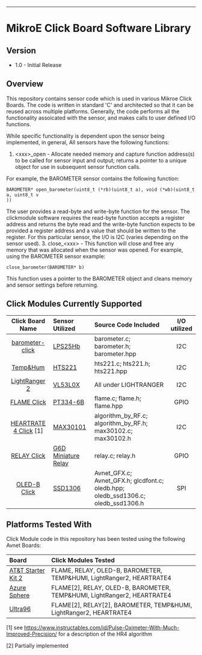 ---

# MikroE Click Board Software Library
## Version
* 1.0 - Initial Release

## Overview
This repository contains sensor code which is used in various Mikroe Click Boards.  The code is written in standard 'C' and architected so that it can be reused across multiple platforms. Generally, the code performs all the functionality assoicated with the sensor, and makes calls to user defined I/O functions. 

While specific functionality is dependent upon the sensor being implemented, in general, All sensors have the following functions:
1. \<xxx>_open - Allocate needed memory and capture function address(s) to be called for sensor input and output; returns a pointer to a unique object for use in subsequent sensor function calls.

For example, the BAROMETER sensor contains the following function:
```  
BAROMETER* open_barometer(uint8_t (*rb)(uint8_t a), void (*wb)(uint8_t a, uint8_t v
))
```
The user provides a read-byte and write-byte function for the sensor.  The clickmodule software requires  the read-byte function accepts a register address and returns the byte read and the write-byte function expects to be provided a register address and a value that should be written to the register.  For this particular sensor, the I/O is I2C (varies depending on the sensor used). 
3. close_\<xxx> - This function will close and free any memory that was allocated when the sensor was opened. For example, using the BAROMETER sensor example:
```
close_barometer(BAROMETER* b)
```
This function uses a pointer to the BAROMETER object and cleans memory and sensor settings before returning.

## Click Modules Currently Supported

| Click Board Name | Sensor Utilized | Source Code Included | I/O utilized | 
|:----------------:|:----------------|:---------------------|:------------:|
| [barometer-click](https://www.mikroe.com/barometer-click) | [LPS25Hb](https://www.st.com/en/mems-and-sensors/lps25hb.html]) | barometer.c;  barometer.h;  barometer.hpp | I2C |
| [Temp&Hum](https://www.mikroe.com/temp-hum-click) | [HTS221](https://www.st.com/en/mems-and-sensors/hts221.html) | hts221.c;   hts221.h;   hts221.hpp | I2C |
| [LightRanger 2](https://www.mikroe.com/lightranger-2-click) | [VL53L0X](https://www.st.com/content/st_com/en/products/imaging-and-photonics-solutions/proximity-sensors/vl53l0x.html) | All under LIGHTRANGER | I2C | 
| [FLAME Click](https://www.mikroe.com/flame-click) | [PT334-6B](https://github.com/Avnet/clickmodules/blob/v1.0/FLAME/PT334-6B.pdf) | flame.c;  flame.h;  flame.hpp | GPIO |
| [HEARTRATE 4 Click](https://www.mikroe.com/heart-rate-4-click) [1] | [MAX30101](https://www.maximintegrated.com/en/products/sensors/MAX30101.html) | algorithm_by_RF.c;  algorithm_by_RF.h;  max30102.c;  max30102.h | I2C |
| [RELAY Click](https://www.mikroe.com/relay-click) | [G6D Miniature Relay](https://github.com/Avnet/clickmodules/blob/v1.0/RELAY/g6d-datasheet.pdf) | relay.c; relay.h | GPIO |
| [OLED-B Click](https://www.mikroe.com/oled-b-click) | [SSD1306](http://www.solomon-systech.com/en/product/display-ic/oled-driver-controller/ssd1306/) | Avnet_GFX.c;  Avnet_GFX.h;  glcdfont.c;  oledb.hpp;  oledb_ssd1306.c;  oledb_ssd1306.h | SPI |


## Platforms Tested With
Click Module code in this repository has been tested using the following Avnet Boards:

| Board                       |  Click Modules Tested |
|:-----------------------| :--------------------------|
| [AT&T Starter Kit 2](http://cloudconnectkits.org/product/lte-starter-kit-2) | FLAME, RELAY, OLED-B, BAROMETER, TEMP&HUMI, LightRanger2, HEARTRATE4 |
| [Azure Sphere](http://cloudconnectkits.org/product/azure-sphere-starter-kit) | FLAME[2], RELAY, OLED-B, BAROMETER, TEMP&HUMI, LightRanger2, HEARTRATE4 |
| [Ultra96](tbd...) | FLAME[2], RELAY[2], BAROMETER, TEMP&HUMI, LightRanger2, HEARTRATE4 |

[1] see https://www.instructables.com/id/Pulse-Oximeter-With-Much-Improved-Precision/ for a description of the HR4 algorithm

[2] Partially implemented

